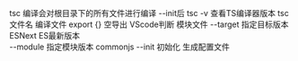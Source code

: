 tsc 编译会对根目录下的所有文件进行编译  --init后
tsc -v 查看TS编译器版本
tsc 文件名  编译文件
export {}   空导出   VScode判断 模块文件
--target 指定目标版本 ESNext ES最新版本  
--module  指定模块版本  commonjs
--init  初始化 生成配置文件
